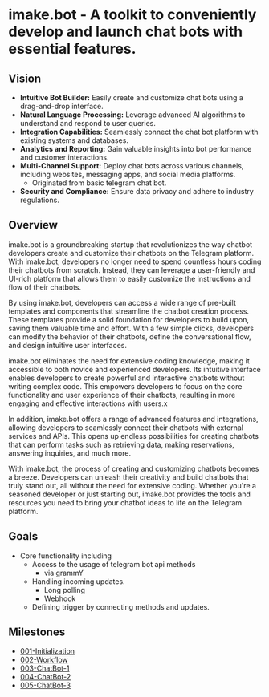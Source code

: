 # imake.bot - A toolkit to conveniently develop and launch chat bots with essential features.

## Vision

- **Intuitive Bot Builder:** Easily create and customize chat bots using a drag-and-drop interface.
- **Natural Language Processing:** Leverage advanced AI algorithms to understand and respond to user queries.
- **Integration Capabilities:** Seamlessly connect the chat bot platform with existing systems and databases.
- **Analytics and Reporting:** Gain valuable insights into bot performance and customer interactions.
- **Multi-Channel Support:** Deploy chat bots across various channels, including websites, messaging apps, and social media platforms.
  - Originated from basic telegram chat bot.
- **Security and Compliance:** Ensure data privacy and adhere to industry regulations.

## Overview

imake.bot is a groundbreaking startup that revolutionizes the way chatbot developers create and customize their chatbots on the Telegram platform. With imake.bot, developers no longer need to spend countless hours coding their chatbots from scratch. Instead, they can leverage a user-friendly and UI-rich platform that allows them to easily customize the instructions and flow of their chatbots.

By using imake.bot, developers can access a wide range of pre-built templates and components that streamline the chatbot creation process. These templates provide a solid foundation for developers to build upon, saving them valuable time and effort. With a few simple clicks, developers can modify the behavior of their chatbots, define the conversational flow, and design intuitive user interfaces.

imake.bot eliminates the need for extensive coding knowledge, making it accessible to both novice and experienced developers. Its intuitive interface enables developers to create powerful and interactive chatbots without writing complex code. This empowers developers to focus on the core functionality and user experience of their chatbots, resulting in more engaging and effective interactions with users.x

In addition, imake.bot offers a range of advanced features and integrations, allowing developers to seamlessly connect their chatbots with external services and APIs. This opens up endless possibilities for creating chatbots that can perform tasks such as retrieving data, making reservations, answering inquiries, and much more.

With imake.bot, the process of creating and customizing chatbots becomes a breeze. Developers can unleash their creativity and build chatbots that truly stand out, all without the need for extensive coding. Whether you're a seasoned developer or just starting out, imake.bot provides the tools and resources you need to bring your chatbot ideas to life on the Telegram platform.

## Goals

- Core functionality including
  - Access to the usage of telegram bot api methods
    - via grammY
  - Handling incoming updates.
    - Long polling
    - Webhook
  - Defining trigger by connecting methods and updates.

## Milestones

- [001-Initialization](/pm/milestones/001-Initialization.md)
- [002-Workflow](/pm/milestones/002-Workflow.md)
- [003-ChatBot-1](/pm/milestones//003-ChatBot-1.md)
- [004-ChatBot-2](/pm/milestones//004-ChatBot-2.md)
- [005-ChatBot-3](/pm/milestones//005-ChatBot-3.md)